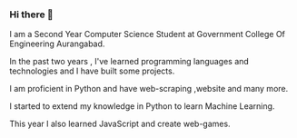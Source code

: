 ### Hi there 👋

<!--
**mayurrajurkar/mayurrajurkar** is a ✨ _special_ ✨ repository because its `README.md` (this file) appears on your GitHub profile.

Here are some ideas to get you started:

- 🔭 I’m currently working on ...
- 🌱 I’m currently learning ...
- 👯 I’m looking to collaborate on ...
- 🤔 I’m looking for help with ...
- 💬 Ask me about ...
- 📫 How to reach me: ...
- 😄 Pronouns: ...
- ⚡ Fun fact: ...
-->
I am a Second Year Computer Science Student at Government College Of Engineering Aurangabad.

In the past two years , I've learned programming languages and technologies and I have built some projects.

I am proficient in Python and have web-scraping ,website and many more.

I started to extend my knowledge in Python to learn Machine Learning.

This year I also learned JavaScript and create web-games.
